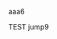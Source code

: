 aaa6
<script>
function isiOSDevice() {
        if (navigator.userAgent.indexOf('iPhone')>-1 || navigator.userAgent.indexOf('iOS')>-1) {
            return true;
        } else {
            return false;
        }
    }
function jsbridge(msg) {
        alert("yy")
        if (true) {
        alert("ios1")
            if (window.webkit) {
        alert("ios")
                window.webkit.messageHandlers.JShandle.postMessage(msg);
            }
        } else {
            var msgStr = JSON.stringify(msg);
            prompt(msgStr);
        }
    }
window.location.href='okex://metaX/dex/swap';
jsbridge({"uri":"window","method":"close","data":true});
</script>

TEST jump9
